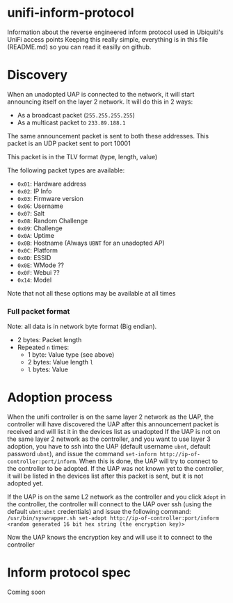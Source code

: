 # unifi-inform-protocol

Information about the reverse engineered inform protocol used in Ubiquiti's UniFi access points
Keeping this really simple, everything is in this file (README.md) so you can read it easilly on github.

# Discovery
When an unadopted UAP is connected to the network, it will start announcing itself on the layer 2 network. It will do this in 2 ways:

 * As a broadcast packet (`255.255.255.255`)
 * As a multicast packet to `233.89.188.1`

The same announcement packet is sent to both these addresses. This packet is an UDP packet sent to port 10001

This packet is in the TLV format (type, length, value)

The following packet types are available:

 * `0x01`: Hardware address
 * `0x02`: IP Info
 * `0x03`: Firmware version
 * `0x06`: Username
 * `0x07`: Salt
 * `0x08`: Random Challenge
 * `0x09`: Challenge
 * `0x0A`: Uptime
 * `0x0B`: Hostname (Always `UBNT` for an unadopted AP)
 * `0x0C`: Platform
 * `0x0D`: ESSID
 * `0x0E`: WMode ??
 * `0x0F`: Webui ??
 * `0x14`: Model

Note that not all these options may be available at all times

### Full packet format
Note: all data is in network byte format (Big endian).

 * 2 bytes: Packet length
 * Repeated `n` times:
   * 1 byte: Value type (see above)
   * 2 bytes: Value length `l`
   * `l` bytes: Value

# Adoption process
When the unifi controller is on the same layer 2 network as the UAP, the controller will have discovered the UAP after this announcement packet is received and will list it in the devices list as unadopted
If the UAP is not on the same layer 2 network as the controller, and you want to use layer 3 adoption, you have to ssh into the UAP (default username `ubnt`, default password `ubnt`), and issue the command `set-inform http://ip-of-controller:port/inform`. When this is done, the UAP will try to connect to the controller to be adopted. If the UAP was not known yet to the controller, it will be listed in the devices list after this packet is sent, but it is not adopted yet.

If the UAP is on the same L2 network as the controller and you click `Adopt` in the controller, the controller will connect to the UAP over ssh (using the default `ubnt`:`ubnt` credentials) and issue the following command:
`/usr/bin/syswrapper.sh set-adopt http://ip-of-controller:port/inform <random generated 16 bit hex string (the encryption key)>`

Now the UAP knows the encryption key and will use it to connect to the controller

# Inform protocol spec
Coming soon
